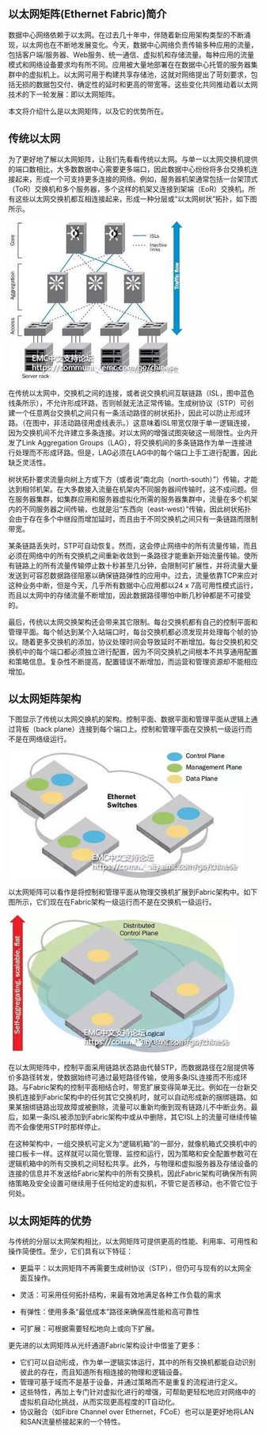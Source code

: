 ## 以太网矩阵(Ethernet Fabric)简介

数据中心网络依赖于以太网。在过去几十年中，伴随着新应用架构类型的不断涌现，以太网也在不断地发展变化。今天，数据中心网络负责传输多种应用的流量，包括客户端/服务器、Web服务、统一通信、虚拟机和存储流量。每种应用的流量模式和网络设备要求均有所不同。应用被大量地部署在在数据中心托管的服务器集群中的虚拟机上。以太网可用于构建共享存储池，这就对网络提出了苛刻要求，包括无损的数据包交付、确定性的延时和更高的带宽等。这些变化共同推动着以太网技术的下一轮发展：即以太网矩阵。

本文将介绍什么是以太网矩阵，以及它的优势所在。

## 传统以太网

为了更好地了解以太网矩阵，让我们先看看传统以太网。与单一以太网交换机提供的端口数相比，大多数数据中心需要更多端口，因此数据中心纷纷将多台交换机连接起来，形成一个可支持更多连接的网络。例如，服务器机架通常包括一台架顶式（ToR）交换机和多个服务器，多个这样的机架又连接到架端（EoR）交换机。所有这些以太网交换机都互相连接起来，形成一种分层或“以太网树状”拓扑，如下图所示。

![img](pics/2.10.1.jpg)

在传统以太网中，交换机之间的连接，或者说交换机间互联链路（ISL，图中蓝色线条所示），不允许形成环路，否则帧就无法正常传输。生成树协议（STP）可创建一个任意两台交换机之间只有一条活动路径的树状拓扑，因此可以防止形成环路。（在图中，非活动路径用虚线表示。）这意味着ISL带宽仅限于单一逻辑连接，因为交换机间不允许建立多条连接。对以太网的增强试图突破这一局限性。业内开发了Link Aggregation Groups（LAG），将交换机间的多条链路作为单一连接进行处理而不形成环路。但是，LAG必须在LAG中的每个端口上手工进行配置，因此缺乏灵活性。

树状拓扑要求流量向树上方或下方（或者说“南北向（north-south）”）传输，才能达到相邻机架。在大多数接入流量在机架内不同服务器间传输时，这不成问题。但在服务器集群，如集群应用和服务器虚拟化所需的服务器集群中，流量在多个机架内的不同服务器之间传输，也就是沿“东西向（east-west）”传输，因此树状拓扑会由于存在多个中继段而增加延时，而且由于不同交换机之间只有一条链路而限制带宽。

某条链路丢失时，STP可自动恢复。然而，这会停止网络中的所有流量传输，而且必须在网络中的所有交换机之间重新收敛到一条路径才能重新开始流量传输。使所有链路上的所有流量传输停止数十秒甚至几分钟，会限制可扩展性，并将流量大量发送到可容忍数据路径阻塞以确保链路弹性的应用中。过去，流量依靠TCP来应对这种业务中断，但是今天，几乎所有数据中心应用都以24 x 7高可用性模式运行，而且以太网中的存储流量不断增加，因此数据路径哪怕中断几秒钟都是不可接受的。

最后，传统以太网交换架构还会带来其它限制。每台交换机都有自己的控制平面和管理平面。每个帧达到某个入站端口时，每台交换机都必须发现并处理每个帧的协议。随着更多交换机的添加，协议处理时间会导致延时不断增加。每台交换机和交换机中的每个端口都必须独立进行配置，因为不同交换机之间根本不共享通用配置和策略信息。复杂性不断提高，配置错误不断增加，而运营和管理资源却不能相应增加。

## 以太网矩阵架构

下图显示了传统以太网交换机的架构。控制平面、数据平面和管理平面从逻辑上通过背板（back plane）连接到每个端口上。控制和管理平面在交换机一级运行而不是在网络级运行。

![img](pics/2.10.2.jpg)

以太网矩阵可以看作是将控制和管理平面从物理交换机扩展到Fabric架构中。如下图所示，它们现在在Fabric架构一级运行而不是在交换机一级运行。

![img](pics/2.10.3.jpg)

在以太网矩阵中，控制平面采用链路状态路由代替STP，而数据路径在2层提供等价多路径转发，使数据始终可通过最短路径传输，使用多条ISL连接而不形成环路。与Fabric架构的控制平面相结合时，带宽扩展变得简单无比。例如在一台新交换机连接到Fabric架构中的任何其它交换机时，就可以自动形成新的捆绑链路。如果某捆绑链路出现故障或被删除，流量可以重新均衡到现有链路儿不中断业务。最后，如果一条ISL被添加到Fabric架构中或从中删除，其它ISL上的流量可继续传输而不会像使用STP时那样停止。

在这种架构中，一组交换机可定义为“逻辑机箱”的一部分，就像机箱式交换机中的接口板卡一样。这样就可以简化管理、监控和运行，因为策略和安全配置参数可在逻辑机箱中的所有交换机之间轻松共享。此外，与物理和虚拟服务器及存储设备的连接的信息并不发送给Fabric架构中的所有交换机，因此Fabric架构可确保所有网络策略及安全设置可继续用于任何给定的虚拟机，不管它是否移动，也不管它位于何处。

## 以太网矩阵的优势

与传统的分层以太网架构相比，以太网矩阵可提供更高的性能、利用率、可用性和操作简便性。至少，它们具有以下特征：

- 更扁平：以太网矩阵不再需要生成树协议（STP），但仍可与现有的以太网全面互操作。

- 灵活：可采用任何拓扑结构，来最有效地满足各种工作负载的需求

- 有弹性：使用多条“最低成本”路径来确保高性能和高可靠性

- 可扩展：可根据需要轻松地向上或向下扩展。

更先进的以太网矩阵从光纤通道Fabric架构设计中借鉴了更多：

- 它们可以自动形成，作为单一逻辑实体运行，其中的所有交换机都能自动识别彼此的存在，而且知道所有相连接的物理和逻辑设备。
- 管理可基于域而不是基于设备，并通过策略而不是重复的流程进行定义。
- 这些特性，再加上专门针对虚拟化进行的增强，可帮助更轻松地应对网络中的虚拟机自动化挑战，从而实现更高程度的IT自动化。
- 协议融合（如Fibre Channel over Ethernet，FCoE）也可以是更好地将LAN和SAN流量桥接起来的一个特性。